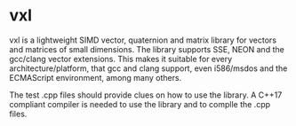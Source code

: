 # vxl
vxl is a lightweight SIMD vector, quaternion and matrix library for vectors and matrices of small dimensions. The library supports SSE, NEON and the gcc/clang vector extensions. This makes it suitable for every architecture/platform, that gcc and clang support, even i586/msdos and the ECMAScript environment, among many others.

The test .cpp files should provide clues on how to use the library. A C++17 compliant compiler is needed to use the library and to complle the .cpp files.
